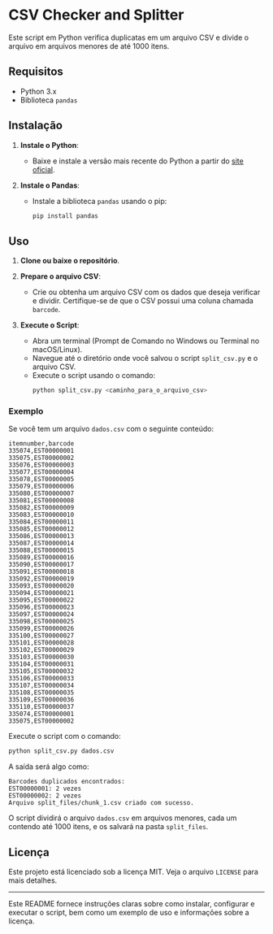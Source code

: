 # CSV Checker and Splitter

Este script em Python verifica duplicatas em um arquivo CSV e divide o arquivo em arquivos menores de até 1000 itens.

## Requisitos

- Python 3.x
- Biblioteca `pandas`

## Instalação

1. **Instale o Python**:
   - Baixe e instale a versão mais recente do Python a partir do [site oficial](https://www.python.org/).

2. **Instale o Pandas**:
   - Instale a biblioteca `pandas` usando o pip:
     ```sh
     pip install pandas
     ```

## Uso

1. **Clone ou baixe o repositório**.
2. **Prepare o arquivo CSV**:
   - Crie ou obtenha um arquivo CSV com os dados que deseja verificar e dividir. Certifique-se de que o CSV possui uma coluna chamada `barcode`.

3. **Execute o Script**:
   - Abra um terminal (Prompt de Comando no Windows ou Terminal no macOS/Linux).
   - Navegue até o diretório onde você salvou o script `split_csv.py` e o arquivo CSV.
   - Execute o script usando o comando:
     ```sh
     python split_csv.py <caminho_para_o_arquivo_csv>
     ```

### Exemplo

Se você tem um arquivo `dados.csv` com o seguinte conteúdo:

```csv
itemnumber,barcode
335074,EST00000001
335075,EST00000002
335076,EST00000003
335077,EST00000004
335078,EST00000005
335079,EST00000006
335080,EST00000007
335081,EST00000008
335082,EST00000009
335083,EST00000010
335084,EST00000011
335085,EST00000012
335086,EST00000013
335087,EST00000014
335088,EST00000015
335089,EST00000016
335090,EST00000017
335091,EST00000018
335092,EST00000019
335093,EST00000020
335094,EST00000021
335095,EST00000022
335096,EST00000023
335097,EST00000024
335098,EST00000025
335099,EST00000026
335100,EST00000027
335101,EST00000028
335102,EST00000029
335103,EST00000030
335104,EST00000031
335105,EST00000032
335106,EST00000033
335107,EST00000034
335108,EST00000035
335109,EST00000036
335110,EST00000037
335074,EST00000001
335075,EST00000002
```

Execute o script com o comando:

```sh
python split_csv.py dados.csv
```

A saída será algo como:

```
Barcodes duplicados encontrados:
EST00000001: 2 vezes
EST00000002: 2 vezes
Arquivo split_files/chunk_1.csv criado com sucesso.
```

O script dividirá o arquivo `dados.csv` em arquivos menores, cada um contendo até 1000 itens, e os salvará na pasta `split_files`.

## Licença

Este projeto está licenciado sob a licença MIT. Veja o arquivo `LICENSE` para mais detalhes.

---

Este README fornece instruções claras sobre como instalar, configurar e executar o script, bem como um exemplo de uso e informações sobre a licença.